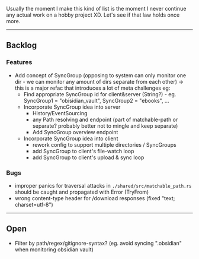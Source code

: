 Usually the moment I make this kind of list is the moment I never continue any actual work on a hobby project XD.
Let's see if that law holds once more.

<hr />

## Backlog

### Features
 - Add concept of SyncGroup (opposing to system can only monitor one dir - we can monitor any amount of dirs separate from each other) -> this is a major refac that introduces a lot of meta challenges eg:
    - Find appropriate SyncGroup id for client&server (String?) - eg. SyncGroup1 = "obisidian_vault", SyncGroup2 = "ebooks", ...
    - Incorporate SyncGroup idea into server
      - History/EventSourcing
      - any Path resolving and endpoint (part of matchable-path or separate? probably better not to mingle and keep separate)
      - Add SyncGroup overview endpoint
    - Incorporate SyncGroup idea into client
      - rework config to support multiple directories / SyncGroups
      - add SyncGroup to client's file-watch loop
      - add SyncGroup to client's upload & sync loop

### Bugs
 - improper panics for traversal attacks in `./shared/src/matchable_path.rs` should be caught and propagated with Error (TryFrom) 
 - wrong content-type header for /download responses (fixed "text; charset=utf-8")

<hr />

## Open
 - Filter by path/regex/gitignore-syntax? (eg. avoid syncing ".obsidian" when monitoring obsidian vault)
